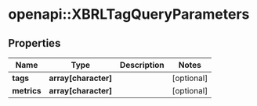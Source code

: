 # openapi::XBRLTagQueryParameters


## Properties
Name | Type | Description | Notes
------------ | ------------- | ------------- | -------------
**tags** | **array[character]** |  | [optional] 
**metrics** | **array[character]** |  | [optional] 


